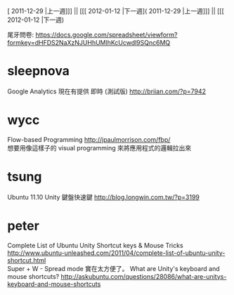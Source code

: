 [ 2011-12-29 |上一週]]] || [[[ 2012-01-12 |下一週]( 2011-12-29 |上一週]]] || [[[ 2012-01-12 |下一週)



尾牙問卷:
<https://docs.google.com/spreadsheet/viewform?formkey=dHFDS2NaXzNJUHhUMlhKcUcwdl9SQnc6MQ>  

# sleepnova

Google Analytics 現在有提供 即時 (測試版)
<http://briian.com/?p=7942>  
# wycc

Flow-based Programming
<http://jpaulmorrison.com/fbp/>  
想要用像這樣子的 visual programming 來將應用程式的邏輯拉出來
# tsung

Ubuntu 11.10 Unity 鍵盤快速鍵
<http://blog.longwin.com.tw/?p=3199>  
# peter

Complete List of Ubuntu Unity Shortcut keys & Mouse Tricks
<http://www.ubuntu-unleashed.com/2011/04/complete-list-of-ubuntu-unity-shortcut.html>  
Super + W - Spread mode 實在太方便了。
What are Unity's keyboard and mouse shortcuts?
<http://askubuntu.com/questions/28086/what-are-unitys-keyboard-and-mouse-shortcuts>  